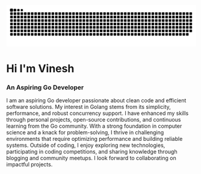 <picture>
  <source media="(prefers-color-scheme: light)" srcset="github-user-contribution.svg" />
  <img alt="github-snake" src="github-user-contribution.svg" />
</picture>

# Hi I'm Vinesh
### An Aspiring Go Developer
I am an aspiring Go developer passionate about clean code and efficient software solutions. My interest in Golang stems from its simplicity, performance, and robust concurrency support. I have enhanced my skills through personal projects, open-source contributions, and continuous learning from the Go community. With a strong foundation in computer science and a knack for problem-solving, I thrive in challenging environments that require optimizing performance and building reliable systems. Outside of coding, I enjoy exploring new technologies, participating in coding competitions, and sharing knowledge through blogging and community meetups. I look forward to collaborating on impactful projects.

